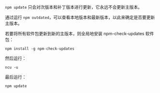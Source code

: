 `npm update` 只会对次版本和补丁版本进行更新，它永远不会更新主版本。

通过运行 `npm outdated`，可以查看本地版本和最新版本，以此来确定是否要更新主版本。

若要将所有软件包更新到新的主版本，则全局地安装 npm-check-updates 软件包：

```shell
npm install -g npm-check-updates
```

然后运行：

```shell
ncu -u
```

最后运行：

```shell
npm update
```

